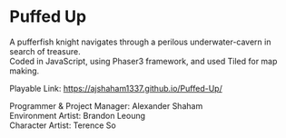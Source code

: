 # Puffed Up
A pufferfish knight navigates through a perilous underwater-cavern in search of treasure.   
Coded in JavaScript, using Phaser3 framework, and used Tiled for map making.    

Playable Link: https://ajshaham1337.github.io/Puffed-Up/

Programmer & Project Manager: Alexander Shaham  
Environment Artist: Brandon Leoung  
Character Artist: Terence So
